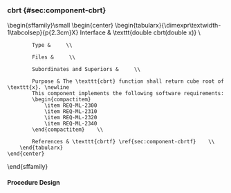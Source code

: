 ### cbrt  {#sec:component-cbrt}

\begin{sffamily}\small
	\begin{center}
		\begin{tabularx}{\dimexpr\textwidth-1\tabcolsep}{p{2.3cm}X}
			Interface       & \texttt{double cbrt(double x)} \\ 
			
			Type &     \\ 
			
			Files &     \\ 
			
			Subordinates and Superiors &     \\ 
			
			Purpose & The \texttt{cbrt} function shall return cube root of \texttt{x}. \newline
			This component implements the following software requirements:
			\begin{compactitem}
				\item REQ-ML-2300
				\item REQ-ML-2310
				\item REQ-ML-2320
				\item REQ-ML-2340
			\end{compactitem}    \\ 
			
			References & \texttt{cbrtf} \ref{sec:component-cbrtf}    \\ 
		\end{tabularx}
	\end{center}
\end{sffamily}

#### Procedure Design
